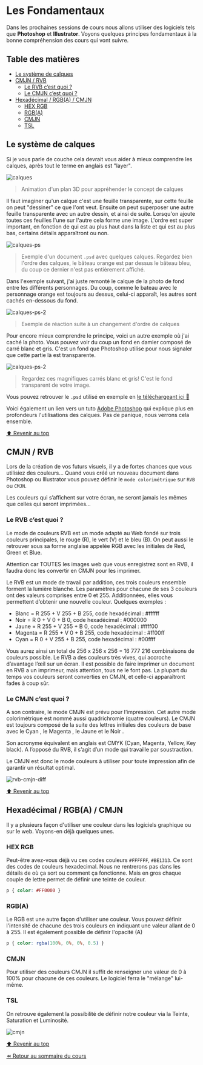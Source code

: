 <!-- omit in toc -->
# Les Fondamentaux

Dans les prochaines sessions de cours nous allons utiliser des logiciels tels que **Photoshop** et **Illustrator**. Voyons quelques principes fondamentaux à la bonne compréhension des cours qui vont suivre.

<!-- omit in toc -->
## Table des matières

- [Le système de calques](#le-système-de-calques)
- [CMJN / RVB](#cmjn--rvb)
  - [Le RVB c’est quoi ?](#le-rvb-cest-quoi-)
  - [Le CMJN c’est quoi ?](#le-cmjn-cest-quoi-)
- [Hexadécimal / RGB(A) / CMJN](#hexadécimal--rgba--cmjn)
  - [HEX RGB](#hex-rgb)
  - [RGB(A)](#rgba)
  - [CMJN](#cmjn)
  - [TSL](#tsl)

## Le système de calques

Si je vous parle de couche cela devrait vous aider à mieux comprendre les calques, après tout le terme en anglais est "layer".

![calques](./img/2/calques.gif)

> Animation d'un plan 3D pour appréhender le concept de calques

Il faut imaginer qu'un calque c'est une feuille transparente, sur cette feuille on peut "dessiner" ce que l'ont veut. Ensuite on peut superposer une autre feuille transparente avec un autre dessin, et ainsi de suite. Lorsqu'on ajoute toutes ces feuilles l'une sur l'autre cela forme une image. L'ordre est super important, en fonction de qui est au plus haut dans la liste et qui est au plus bas, certains détails apparaîtront ou non.

![calques-ps](img/2/calques-ps.png)

> Exemple d'un document `.psd` avec quelques calques. Regardez bien l'ordre des calques, le bâteau orange est par dessus le bâteau bleu, du coup ce dernier n'est pas entièrement affiché.

Dans l'exemple suivant, j'ai juste remonté le calque de la photo de fond entre les différents personnages. Du coup, comme le bateau avec le personnage orange est toujours au dessus, celui-ci apparaît, les autres sont cachés en-dessous du fond.

![calques-ps-2](img/2/calques-ps-2.png)

> Exemple de réaction suite à un changement d'ordre de calques

Pour encore mieux comprendre le principe, voici un autre exemple où j'ai caché la photo. Vous pouvez voir du coup un fond en damier composé de carré blanc et gris. C'est un fond que Photoshop utilise pour nous signaler que cette partie là est transparente.

![calques-ps-2](img/2/calques-opacity.png)

> Regardez ces magnifiques carrés blanc et gris! C'est le fond transparent de votre image.

Vous pouvez retrouver le ```.psd``` utilisé en exemple en [le téléchargeant ici :floppy_disk:](https://drive.google.com/file/d/1W3rlU91HKrIuuZS1AdalwqmL_MZOQSt7/view?usp=sharing)

Voici également un lien vers un tuto [Adobe Photoshop](https://helpx.adobe.com/be_fr/photoshop/how-to/ps-layers-basics.html) qui explique plus en profondeurs l'utilisations des calques. Pas de panique, nous verrons cela ensemble.

[:arrow_up: Revenir au top](#table-des-matières)

## CMJN / RVB

Lors de la création de vos futurs visuels, il y a de fortes chances que vous utilisiez des couleurs… Quand vous créé un nouveau document dans Photoshop ou Illustrator vous pouvez définir le `mode colorimétrique` sur `RVB` ou `CMJN`. 

Les couleurs qui s’affichent sur votre écran, ne seront jamais les mêmes que celles qui seront imprimées...

### Le RVB c’est quoi ?

Le mode de couleurs RVB est un mode adapté au Web fondé sur trois couleurs principales, le rouge (R), le vert (V) et le bleu (B). On peut aussi le retrouver sous sa forme anglaise appelée RGB avec les initiales de Red, Green et Blue.

Attention car TOUTES les images web que vous enregistrez sont en RVB, il faudra donc les convertir en CMJN pour les imprimer.

Le RVB est un mode de travail par addition, ces trois couleurs ensemble forment la lumière blanche. Les paramètres pour chacune de ses 3 couleurs ont des valeurs comprises entre 0 et 255. Additionnées, elles vous permettent d’obtenir une nouvelle couleur. Quelques exemples :

- Blanc = R 255 + V 255 + B 255, code hexadécimal : #ffffff
- Noir = R 0 + V 0 + B 0, code hexadécimal : #000000
- Jaune = R 255 + V 255 + B 0, code hexadécimal : #ffff00
- Magenta = R 255 + V 0 + B 255, code hexadécimal : #ff00ff
- Cyan = R 0 + V 255 + B 255, code hexadécimal : #00ffff

Vous aurez ainsi un total de 256 x 256 x 256 = 16 777 216 combinaisons de couleurs possible. Le RVB a des couleurs très vives, qui accroche d’avantage l’œil sur un écran. Il est possible de faire imprimer un document en RVB a un imprimeur, mais attention, tous ne le font pas. La plupart du temps vos couleurs seront converties en CMJN, et celle-ci apparaîtront fades à coup sûr.

### Le CMJN c’est quoi ?

A son contraire, le mode CMJN est prévu pour l’impression. Cet autre mode colorimétrique est nommé aussi quadrichromie (quatre couleurs). Le CMJN est toujours composé de la suite des lettres initiales des couleurs de base avec le Cyan ,  le Magenta , le Jaune et le Noir .

Son acronyme équivalent en anglais est CMYK (Cyan, Magenta, Yellow, Key black). A l’opposé du RVB, il s’agit d’un mode qui travaille par soustraction.

Le CMJN est donc le mode couleurs à utiliser pour toute impression afin de garantir un résultat optimal.

![rvb-cmjn-diff](./img/2/rvb-cmjn.jpeg)

[:arrow_up: Revenir au top](#table-des-matières)

## Hexadécimal / RGB(A) / CMJN

Il y a plusieurs façon d'utiliser une couleur dans les logiciels graphique ou sur le web. Voyons-en déjà quelques unes.

### HEX RGB

Peut-être avez-vous déjà vu ces codes couleurs `#FFFFFF`, `#BE1313`. Ce sont des codes de couleurs hexadecimal. Nous ne rentrerons pas dans les détails de où ça sort ou comment ça fonctionne. Mais en gros chaque couple de lettre permet de définir une teinte de couleur.

```css
p { color: #FF0000 }
```

### RGB(A)

Le RGB est une autre façon d'utiliser une couleur. Vous pouvez définir l'intensité de chacune des trois couleurs en indiquant une valeur allant de 0 à 255. Il est également possible de définir l'opacité (A)

```css
p { color: rgba(100%, 0%, 0%, 0.5) }
```

### CMJN

Pour utiliser des couleurs CMJN il suffit de renseigner une valeur de 0 à 100% pour chacune de ces couleurs. Le logiciel ferra le "mélange" lui-même.

### TSL

On retrouve également la possibilité de définir notre couleur via la Teinte, Saturation et Luminosité. 

![cmjn](img/2/cmjn.png)

[:arrow_up: Revenir au top](#table-des-matières)

[:rewind: Retour au sommaire du cours](./README.md#table-des-matières)
